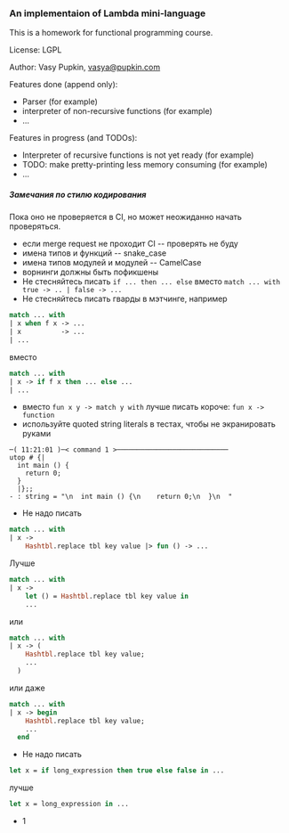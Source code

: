 ### An implementaion of Lambda mini-language

This is a homework for functional programming course.

License: LGPL

Author: Vasy Pupkin, vasya@pupkin.com

Features done (append only):

- Parser  (for example)
- interpreter of non-recursive functions (for example)
- ...

Features in progress (and TODOs):

- Interpreter of recursive functions is not yet ready  (for example)
- TODO: make pretty-printing less memory consuming (for example)
- ...


##### Замечания по стилю кодирования

Пока оно не проверяется в CI, но может неожиданно начать проверяться.

- если merge request не проходит CI -- проверять не буду
- имена типов и функций -- snake_case
- имена типов модулей и модулей -- CamelCase 
- ворнинги должны быть пофикшены
- Не стесняйтесь писать `if ... then ... else` вместо `match ... with true -> .. | false -> ...`
- Не стесняйтесь писать гварды в мэтчинге, например 
```ocaml
match ... with 
| x when f x -> ...
| x          -> ...
| ...
```
вместо 
```ocaml
match ... with 
| x -> if f x then ... else ...
| ...
```
- вместо `fun x y -> match y with` лучше писать короче: `fun x -> function`
- используйте quoted string literals в тестах, чтобы не экранировать руками 
```
─( 11:21:01 )─< command 1 >────────────────────────────
utop # {|
  int main () {
    return 0;
  }
  |};;
- : string = "\n  int main () {\n    return 0;\n  }\n  "
```
- Не надо писать 
```ocaml
match ... with 
| x -> 
    Hashtbl.replace tbl key value |> fun () -> ...
```
Лучше 
```ocaml
match ... with 
| x -> 
    let () = Hashtbl.replace tbl key value in 
    ...
```
или
```ocaml
match ... with 
| x -> (
    Hashtbl.replace tbl key value;
    ...
  )
```
или даже
```ocaml
match ... with 
| x -> begin
    Hashtbl.replace tbl key value;
    ...
  end
```
- Не надо писать 
```ocaml
let x = if long_expression then true else false in ...
```
лучше
```ocaml
let x = long_expression in ...
```

- 1
